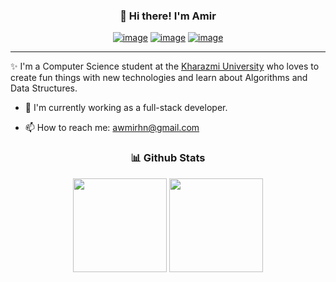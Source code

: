 <h3 align="center">👋 Hi there! I'm Amir</h3>

<div align="center">

[![image](https://img.shields.io/badge/Twitter-1DA1F2?style=for-the-badge&logo=twitter&logoColor=white)](https://twitter.com/itsamirhn)
[![image](https://img.shields.io/badge/Gmail-D14836?style=for-the-badge&logo=gmail&logoColor=white)](mailto:awmirhn@gmail.com)
[![image](https://img.shields.io/badge/LinkedIn-0077B5?style=for-the-badge&logo=linkedin&logoColor=white)](https://www.linkedin.com/in/itsamirhn/)
</div>

---
✨ I'm a Computer Science student at the [Kharazmi University](https://khu.ac.ir) who loves to create fun things with new technologies and learn about Algorithms and Data Structures.

- 💼 I'm currently working as a full-stack developer.
  
- 📫 How to reach me: [awmirhn@gmail.com](mailto:awmirhngmail.com)


<h3 align="center">📊 Github Stats</h3>

<p align="center">
  <img height= "150" src="https://github-readme-stats.vercel.app/api?username=itsamirhn&theme=dark&show_icons=true&include_all_commits=true" />
  <img height= "150" src="https://github-readme-stats.vercel.app/api/top-langs/?username=itsamirhn&theme=dark&langs_count=7&layout=compact&hide=SCSS,Procfile" />
</p>
